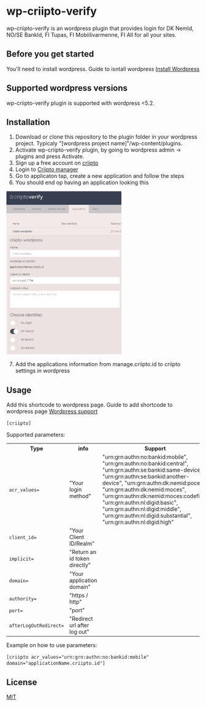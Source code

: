 # wp-criipto-verify

wp-criipto-verify is an wordpress plugin that provides login for DK NemId, NO/SE BankId, FI Tupas, FI Mobiilivarmenne, FI All for all your sites.

## Before you get started

You'll need to install wordpress. Guide to isntall wordpress [Install Wordpress](https://wordpress.org/support/article/how-to-install-wordpress/)

## Supported wordpress versions

wp-criipto-verify plugin is supported with wordpress <5.2.

## Installation

1. Download or clone this repository to the plugin folder in your wordpress project. Typicaly "[wordpress project name]"/wp-content/plugins.
2. Activate wp-criipto-verify plugin, by going to wordpress admin -> plugins and press Activate.
3. Sign up a free account on [criipto](https://criipto.com/products/criipto-verify-pricing/#plans)
4. Login to [Criipto manager](manager.criipto.id)
5. Go to applicaton tap, create a new application and follow the steps
6. You should end op having an application looking this

<img src="assets/gitHubImg/example1.png" alt="drawing" width="300"/> 

7. Add the applications information from manage.criipto.id to criipto settings in wordpress

## Usage

Add this shortcode to wordpress page. Guide to add shortcode to wordpress page [Wordpress support](https://en.support.wordpress.com/wordpress-editor/blocks/shortcode-block/)

```wordpress
[criipto]
```

Supported parameters:
<table>
    <tr>
        <th>Type</th>
        <th>info</th>
        <th>Support</th>
    </tr>
    <tr>
        <td><code>acr_values=</code></td>
        <td width="170px">"Your login method"</td>
        <td>"urn:grn:authn:no:bankid:mobile", "urn:grn:authn:no:bankid:central", "urn:grn:authn:se:bankid:same-device", "urn:grn:authn:se:bankid:another-device", "urn:grn:authn:dk:nemid:poces", "urn:grn:authn:dk:nemid:moces", "urn:grn:authn:dk:nemid:moces:codefile", "urn:grn:authn:nl:digid:basic", "urn:grn:authn:nl:digid:middle", "urn:grn:authn:nl:digid:substantial", "urn:grn:authn:nl:digid:high"</td>
    <tr>
    <tr>
        <td><code>client_id=</code></td>
        <td>"Your Client ID/Realm"</td>
        <td></td>
    <tr>
    <tr>
        <td><code>implicit=</code></td>
        <td>"Return an id token directly"</td>
        <td></td>
    <tr>
    <tr>
        <td><code>domain=</code></td>
        <td>"Your application domain"</td>
        <td></td>
    <tr>
    <tr>
        <td><code>authority=</code></td>
        <td>"https / http"</td>
        <td></td>
    <tr>
    <tr>
        <td><code>port=</code></td>
        <td>"port"</td>
        <td></td>
    <tr>
    <tr>
        <td><code>afterLogOutRedirect=</code></td>
        <td>"Redirect url after log out"</td>
        <td></td>
    <tr>
</table>

Example on how to use parameters:

```wordpress
[criipto acr_values="urn:grn:authn:no:bankid:mobile" domain="applicationName.criipto.id"]
```

## License

[MIT](https://criipto.com/licenses/mit/)
